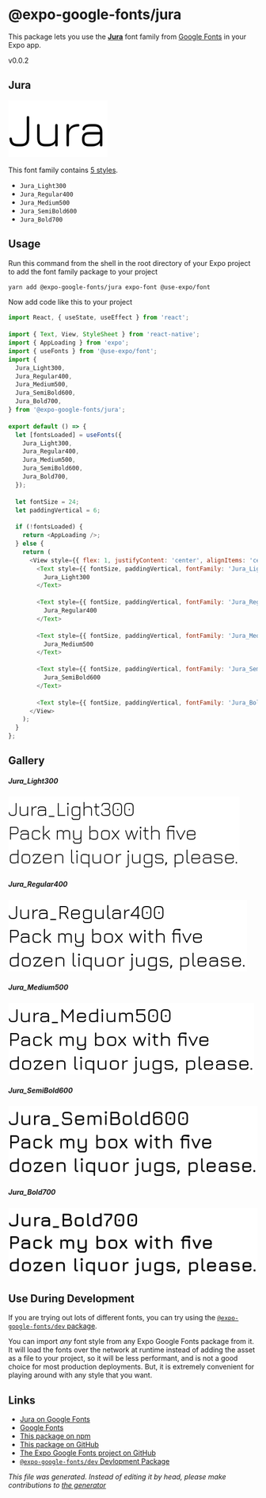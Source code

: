 # @expo-google-fonts/jura

This package lets you use the [**Jura**](https://fonts.google.com/specimen/Jura) font family from [Google Fonts](https://fonts.google.com/) in your Expo app.

v0.0.2

## Jura

![Jura](./font-family.png)

This font family contains [5 styles](#gallery).

- `Jura_Light300`
- `Jura_Regular400`
- `Jura_Medium500`
- `Jura_SemiBold600`
- `Jura_Bold700`

## Usage

Run this command from the shell in the root directory of your Expo project to add the font family package to your project
```sh
yarn add @expo-google-fonts/jura expo-font @use-expo/font
```

Now add code like this to your project
```js
import React, { useState, useEffect } from 'react';

import { Text, View, StyleSheet } from 'react-native';
import { AppLoading } from 'expo';
import { useFonts } from '@use-expo/font';
import {
  Jura_Light300,
  Jura_Regular400,
  Jura_Medium500,
  Jura_SemiBold600,
  Jura_Bold700,
} from '@expo-google-fonts/jura';

export default () => {
  let [fontsLoaded] = useFonts({
    Jura_Light300,
    Jura_Regular400,
    Jura_Medium500,
    Jura_SemiBold600,
    Jura_Bold700,
  });

  let fontSize = 24;
  let paddingVertical = 6;

  if (!fontsLoaded) {
    return <AppLoading />;
  } else {
    return (
      <View style={{ flex: 1, justifyContent: 'center', alignItems: 'center' }}>
        <Text style={{ fontSize, paddingVertical, fontFamily: 'Jura_Light300' }}>
          Jura_Light300
        </Text>

        <Text style={{ fontSize, paddingVertical, fontFamily: 'Jura_Regular400' }}>
          Jura_Regular400
        </Text>

        <Text style={{ fontSize, paddingVertical, fontFamily: 'Jura_Medium500' }}>
          Jura_Medium500
        </Text>

        <Text style={{ fontSize, paddingVertical, fontFamily: 'Jura_SemiBold600' }}>
          Jura_SemiBold600
        </Text>

        <Text style={{ fontSize, paddingVertical, fontFamily: 'Jura_Bold700' }}>Jura_Bold700</Text>
      </View>
    );
  }
};

```

## Gallery

##### Jura_Light300
![Jura_Light300](./77bf0cc35f4472e54d1b2daf9d1bfc5f02b062280d8dccd089869c247b4787ee.ttf.png)

##### Jura_Regular400
![Jura_Regular400](./33eb5cfd183074e05fa8299bd75531ec22a6a6d5f8778170d27310d95b1bbbb6.ttf.png)

##### Jura_Medium500
![Jura_Medium500](./77d5a89082924bbe692443c95c536a679eef0891bfbe46d7e30f206f8486631f.ttf.png)

##### Jura_SemiBold600
![Jura_SemiBold600](./85ee38dc27e08fef91f43a628bfb4a044e79102b07af8ea7d859b249c169aada.ttf.png)

##### Jura_Bold700
![Jura_Bold700](./8215e86097df83eb3473c6f3ee4d3c63cd00dce9d02b9cd816d27f4e13616183.ttf.png)


## Use During Development

If you are trying out lots of different fonts, you can try using the [`@expo-google-fonts/dev` package](https://www.npmjs.com/package/@expo-google-fonts/dev).

You can import *any* font style from any Expo Google Fonts package from it. It will load the fonts
over the network at runtime instead of adding the asset as a file to your project, so it will be 
less performant, and is not a good choice for most production deployments. But, it is extremely convenient
for playing around with any style that you want.

## Links

- [Jura on Google Fonts](https://fonts.google.com/specimen/Jura)
- [Google Fonts](https://fonts.google.com/)
- [This package on npm](https://www.npmjs.com/package/@expo-google-fonts/jura)
- [This package on GitHub](https://github.com/expo/google-fonts/tree/master/font-packages/jura)
- [The Expo Google Fonts project on GitHub](https://github.com/expo/google-fonts)
- [`@expo-google-fonts/dev` Devlopment Package](https://github.com/expo/google-fonts/tree/master/font-packages/dev)


*This file was generated. Instead of editing it by head, please make contributions to [the generator](https://github.com/expo/google-fonts/tree/master/packages/generator)*
